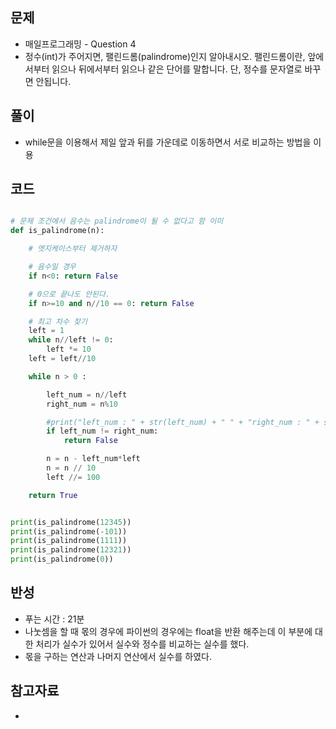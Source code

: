 ## 문제

- 매일프로그래밍 - Question 4
- 정수(int)가 주어지면, 팰린드롬(palindrome)인지 알아내시오. 팰린드롬이란, 앞에서부터 읽으나 뒤에서부터 읽으나 같은 단어를 말합니다. 단, 정수를 문자열로 바꾸면 안됩니다.

## 풀이

- while문을 이용해서 제일 앞과 뒤를 가운데로 이동하면서 서로 비교하는 방법을 이용

## 코드

```python

# 문제 조건에서 음수는 palindrome이 될 수 없다고 함 이미
def is_palindrome(n):

	# 엣지케이스부터 제거하자

	# 음수일 경우
	if n<0: return False

	# 0으로 끝나도 안된다.
	if n>=10 and n//10 == 0: return False

	# 최고 차수 찾기
	left = 1
	while n//left != 0:
		left *= 10
	left = left//10

	while n > 0 :

		left_num = n//left
		right_num = n%10

		#print("left_num : " + str(left_num) + " " + "right_num : " + str(right_num) + " " + "n : " + str(n))
		if left_num != right_num:
			return False

		n = n - left_num*left
		n = n // 10
		left //= 100

	return True


print(is_palindrome(12345))
print(is_palindrome(-101))
print(is_palindrome(1111))
print(is_palindrome(12321))
print(is_palindrome(0))


```

## 반성

- 푸는 시간 : 21분
- 나눗셈을 할 때 몫의 경우에 파이썬의 경우에는 float을 반환 해주는데 이 부분에 대한 처리가 실수가 있어서 실수와 정수를 비교하는 실수를 했다.
- 몫을 구하는 연산과 나머지 연산에서 실수를 하였다.

## 참고자료
- 
